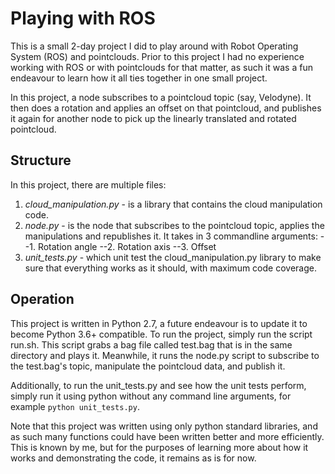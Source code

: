 # Playing with ROS

This is a small 2-day project I did to play around with Robot Operating System (ROS) and pointclouds. Prior to this project I had no experience working with ROS or with pointclouds for that matter, as such it was a fun endeavour to learn how it all ties together in one small project.

In this project, a node subscribes to a pointcloud topic (say, Velodyne). It then does a rotation and applies an offset on that pointcloud, and publishes it again for another node to pick up the linearly translated and rotated pointcloud. 

## Structure
In this project, there are multiple files:
1. *cloud_manipulation.py* - is a library that contains the cloud manipulation code. 
2. *node.py* - is the node that subscribes to the pointcloud topic, applies the manipulations and republishes it. It takes in 3 commandline arguments: 
	--1. Rotation angle
	--2. Rotation axis
	--3. Offset
3. *unit_tests.py* - which unit test the cloud_manipulation.py library to make sure that everything works as it should, with maximum code coverage. 

## Operation
This project is written in Python 2.7, a future endeavour is to update it to become Python 3.6+ compatible. To run the project, simply run the script run.sh. This script grabs a bag file called test.bag that is in the same directory and plays it. Meanwhile, it runs the node.py script to subscribe to the test.bag's topic, manipulate the pointcloud data, and publish it. 

Additionally, to run the unit_tests.py and see how the unit tests perform, simply run it using python without any command line arguments, for example `python unit_tests.py`. 


Note that this project was written using only python standard libraries, and as such many functions could have been written better and more efficiently. This is known by me, but for the purposes of learning more about how it works and demonstrating the code, it remains as is for now.  
